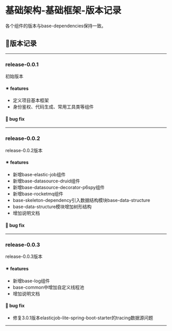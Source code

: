 # 基础架构-基础框架-版本记录

各个组件的版本与base-dependencies保持一致。


## 🎋版本记录

-------------------------------------------------------------------------------

### release-0.0.1

初始版本

#### ✴ features
* 定义项目基本框架
* 身份鉴权、代码生成、常用工具类等组件

#### 🐞 bug fix

-------------------------------------------------------------------------------

### release-0.0.2

release-0.0.2版本

#### ✴ features
* 新增base-elastic-job组件
* 新增base-datasource-druid组件
* 新增base-datasource-decorator-p6spy组件
* 新增base-rocketmq组件
* base-skeleton-dependency引入数据结构模块base-data-structure
* base-data-structure模块增加树形结构
* 增加说明文档

#### 🐞 bug fix

-------------------------------------------------------------------------------

### release-0.0.3

release-0.0.3版本

#### ✴ features
* 新增base-log组件
* base-common中增加自定义线程池
* 增加说明文档

#### 🐞 bug fix
* 修复3.0.1版本elasticjob-lite-spring-boot-starter的tracing数据源问题

-------------------------------------------------------------------------------